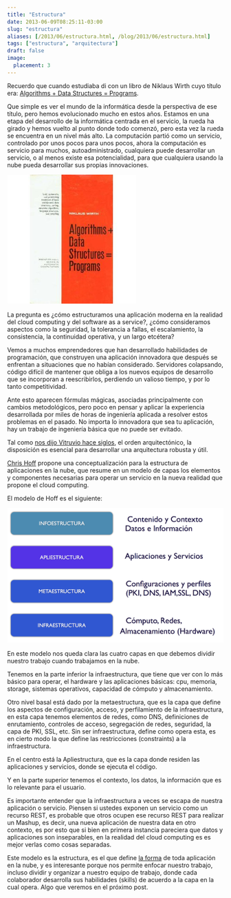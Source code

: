 ```yaml
---
title: "Estructura"
date: 2013-06-09T08:25:11-03:00
slug: "estructura"
aliases: [/2013/06/estructura.html, /blog/2013/06/estructura.html]
tags: ["estructura", "arquitectura"]
draft: false
image:
  placement: 3
---
```


Recuerdo que cuando estudiaba di con un libro de Niklaus Wirth cuyo
título era: [Algorithms + Data Structures = Programs](http://amzn.to/OcAn8s).

Que simple es ver el mundo de la informática desde la perspectiva de ese
título, pero hemos evolucionado mucho en estos años. Estamos en una
etapa del desarrollo de la informática centrada en el servicio, la rueda
ha girado y hemos vuelto al punto donde todo comenzó, pero esta vez la
rueda se encuentra en un nivel más alto. La computación partió como un
servicio, controlado por unos pocos para unos pocos, ahora la
computación es servicio para muchos, autoadministrado, cualquiera puede
desarrollar un servicio, o al menos existe esa potencialidad, para que
cualquiera usando la nube pueda desarrollar sus propias innovaciones.

![](wirth.jpg)

La pregunta es ¿cómo estructuramos una aplicación moderna en la realidad
del cloud computing y del software as a service?, ¿cómo consideramos
aspectos como la seguridad, la tolerancia a fallas, el escalamiento, la
consistencia, la continuidad operativa, y un largo etcétera?

Vemos a muchos emprendedores que han desarrollado habilidades de
programación, que construyen una aplicación innovadora que después se
enfrentan a situaciones que no habían considerado. Servidores
colapsando, código difícil de mantener que obliga a los nuevos equipos
de desarrollo que se incorporan a reescribirlos, perdiendo un valioso
tiempo, y por lo tanto competitividad.

Ante esto aparecen fórmulas mágicas, asociadas principalmente con
cambios metodológicos, pero poco en pensar y aplicar la experiencia
desarrollada por miles de horas de ingeniería aplicada a resolver estos
problemas en el pasado. No importa lo innovadora que sea tu aplicación,
hay un trabajo de ingeniería básica que no puede ser evitado.

Tal como [nos dijo Vitruvio hace siglos](/blog/2013/06/utilidad-belleza-firmeza.html),
el orden arquitectónico, la disposición es esencial para desarrollar una
arquitectura robusta y útil.

[Chris Hoff](http://www.rationalsurvivability.com/blog/) propone una
conceptualización para la estructura de aplicaciones en la nube, que
resume en un modelo de capas los elementos y componentes necesarias para
operar un servicio en la nueva realidad que propone el cloud computing.

El modelo de Hoff es el siguiente:

![](modelo_de_hoff.png)

En este modelo nos queda clara las cuatro capas en que debemos dividir
nuestro trabajo cuando trabajamos en la nube.

Tenemos en la parte inferior la infraestructura, que tiene que ver con
lo más básico para operar, el hardware y las aplicaciones básicas: cpu,
memoria, storage, sistemas operativos, capacidad de cómputo y
almacenamiento.

Otro nivel basal está dado por la metaestructura, que es la capa que
define los aspectos de configuración, acceso, y perfilamiento de la
infraestructura, en esta capa tenemos elementos de redes, como DNS,
definiciones de enrutamiento, controles de acceso, segregación de redes,
seguridad, la capa de PKI, SSL, etc. Sin ser infraestructura, define
como opera esta, es en cierto modo la que define las restricciones
(constraints) a la infraestructura.

En el centro está la Apliestructura, que es la capa donde residen las
aplicaciones y servicios, donde se ejecuta el código.

Y en la parte superior tenemos el contexto, los datos, la información
que es lo relevante para el usuario.

Es importante entender que la infraestructura a veces se escapa de
nuestra aplicación o servicio. Piensen si ustedes exponen un servicio
como un recurso REST, es probable que otros ocupen ese recurso REST para
realizar un Mashup, es decir, una nueva aplicación de nuestra data en
otro contexto, es por esto que si bien en primera instancia pareciera
que datos y aplicaciones son inseparables, en la realidad del cloud
computing es es mejor verlas como cosas separadas.

Este modelo es la estructura, es el que define [la forma](/blog/2013/05/forma-y-funcion.html) de toda
aplicación en la nube, y es interesante porque nos permite enfocar
nuestro trabajo, incluso dividir y organizar a nuestro equipo de
trabajo, donde cada colaborador desarrolla sus habilidades (skills) de
acuerdo a la capa en la cual opera. Algo que veremos en el próximo post.
